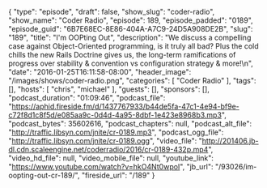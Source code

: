 {
  "type": "episode",
  "draft": false,
  "show_slug": "coder-radio",
  "show_name": "Coder Radio",
  "episode": 189,
  "episode_padded": "0189",
  "episode_guid": "6B7E68EC-8E86-404A-A7C9-24D5A908DE2B",
  "slug": "189",
  "title": "I'm OOPting Out",
  "description": "We discuss a compelling case against Object-Oriented programming, is it truly all bad? Plus the cold chills the new Rails Doctrine gives us, the long-term ramifications of progress over stability & convention vs configuration strategy & more!\n",
  "date": "2016-01-25T16:11:58-08:00",
  "header_image": "/images/shows/coder-radio.png",
  "categories": [
    "Coder Radio"
  ],
  "tags": [],
  "hosts": [
    "chris",
    "michael"
  ],
  "guests": [],
  "sponsors": [],
  "podcast_duration": "01:09:46",
  "podcast_file": "https://aphid.fireside.fm/d/1437767933/b44de5fa-47c1-4e94-bf9e-c72f8d1c8f5d/e085aa9c-0d4d-4a95-8dbf-1e423e8968b3.mp3",
  "podcast_bytes": 35602616,
  "podcast_chapters": null,
  "podcast_alt_file": "http://traffic.libsyn.com/jnite/cr-0189.mp3",
  "podcast_ogg_file": "http://traffic.libsyn.com/jnite/cr-0189.ogg",
  "video_file": "http://201406.jb-dl.cdn.scaleengine.net/coderradio/2016/cr-0189-432p.mp4",
  "video_hd_file": null,
  "video_mobile_file": null,
  "youtube_link": "https://www.youtube.com/watch?v=hkO4Nt0wpoI",
  "jb_url": "/93026/im-oopting-out-cr-189/",
  "fireside_url": "/189"
}

